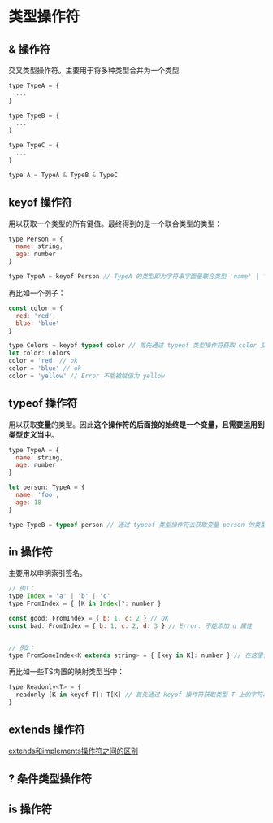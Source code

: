 # 类型操作符

## & 操作符

交叉类型操作符。主要用于将多种类型合并为一个类型

```javascript
type TypeA = {
  ...
}

type TypeB = {
  ...
}

type TypeC = {
  ...
}

type A = TypeA & TypeB & TypeC
```

## keyof 操作符

用以获取一个类型的所有键值。最终得到的是一个联合类型的类型：

```javascript
type Person = {
  name: string,
  age: number
}

type TypeA = keyof Person // TypeA 的类型即为字符串字面量联合类型 'name' | 'string'
```

再比如一个例子：

```javascript
const color = {
  red: 'red',
  blue: 'blue'
}

type Colors = keyof typeof color // 首先通过 typeof 类型操作符获取 color 变量的类型，然后通过 keyof 获取这个类型的所有键值，即字符串字面量联合类型 'red' | 'blue'
let color: Colors
color = 'red' // ok
color = 'blue' // ok
color = 'yellow' // Error 不能被赋值为 yellow
```

## typeof 操作符

用以获取**变量**的类型。因此**这个操作符的后面接的始终是一个变量，且需要运用到类型定义当中**。

```javascript
type TypeA = {
  name: string,
  age: number
}

let person: TypeA = {
  name: 'foo',
  age: 18
}

type TypeB = typeof person // 通过 typeof 类型操作符去获取变量 person 的类型
```

## in 操作符

主要用以申明索引签名。

```javascript
// 例1：
type Index = 'a' | 'b' | 'c' 
type FromIndex = { [K in Index]?: number }

const good: FromIndex = { b: 1, c: 2 } // OK
const bad: FromIndex = { b: 1, c: 2, d: 3 } // Error. 不能添加 d 属性


// 例2：
type FromSomeIndex<K extends string> = { [key in K]: number } // 在这里使用泛型限制了 K 的类型为 string，因此可以作为索引签名
```

再比如一些TS内置的映射类型当中：

```javascript
type Readonly<T> = {
  readonly [K in keyof T]: T[K] // 首先通过 keyof 操作符获取类型 T 上的字符串联合类型，然后通过 in 操作符遍历这个联合类型，并依次将联合类型当中每个值绑定到这个映射类型的属性上
}
```

## extends 操作符

[extends和implements操作符之间的区别](https://stackoverflow.com/questions/38834625/whats-the-difference-between-extends-and-implements-in-typescript)

## ? 条件类型操作符

## is 操作符